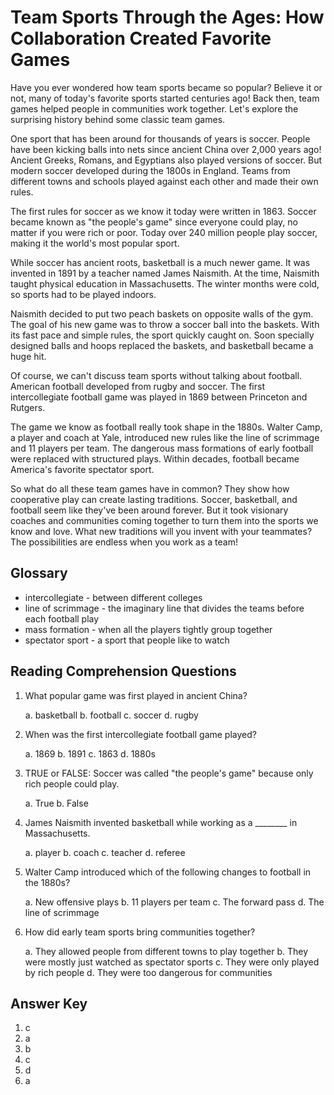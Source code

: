 # Team Sports Through the Ages: How Collaboration Created Favorite Games

Have you ever wondered how team sports became so popular? Believe it or not, many of today's favorite sports started centuries ago! Back then, team games helped people in communities work together. Let's explore the surprising history behind some classic team games.

One sport that has been around for thousands of years is soccer. People have been kicking balls into nets since ancient China over 2,000 years ago! Ancient Greeks, Romans, and Egyptians also played versions of soccer. But modern soccer developed during the 1800s in England. Teams from different towns and schools played against each other and made their own rules.

The first rules for soccer as we know it today were written in 1863. Soccer became known as "the people's game" since everyone could play, no matter if you were rich or poor. Today over 240 million people play soccer, making it the world's most popular sport.

While soccer has ancient roots, basketball is a much newer game. It was invented in 1891 by a teacher named James Naismith. At the time, Naismith taught physical education in Massachusetts. The winter months were cold, so sports had to be played indoors.

Naismith decided to put two peach baskets on opposite walls of the gym. The goal of his new game was to throw a soccer ball into the baskets. With its fast pace and simple rules, the sport quickly caught on. Soon specially designed balls and hoops replaced the baskets, and basketball became a huge hit.

Of course, we can't discuss team sports without talking about football. American football developed from rugby and soccer. The first intercollegiate football game was played in 1869 between Princeton and Rutgers.

The game we know as football really took shape in the 1880s. Walter Camp, a player and coach at Yale, introduced new rules like the line of scrimmage and 11 players per team. The dangerous mass formations of early football were replaced with structured plays. Within decades, football became America's favorite spectator sport.

So what do all these team games have in common? They show how cooperative play can create lasting traditions. Soccer, basketball, and football seem like they've been around forever. But it took visionary coaches and communities coming together to turn them into the sports we know and love. What new traditions will you invent with your teammates? The possibilities are endless when you work as a team!

## Glossary

- intercollegiate - between different colleges
- line of scrimmage - the imaginary line that divides the teams before each football play
- mass formation - when all the players tightly group together
- spectator sport - a sport that people like to watch

## Reading Comprehension Questions

1. What popular game was first played in ancient China?

   a. basketball
   b. football
   c. soccer
   d. rugby

2. When was the first intercollegiate football game played?

   a. 1869
   b. 1891
   c. 1863
   d. 1880s

3. TRUE or FALSE: Soccer was called "the people's game" because only rich people could play.

   a. True
   b. False

4. James Naismith invented basketball while working as a ________ in Massachusetts.

   a. player
   b. coach
   c. teacher
   d. referee

5. Walter Camp introduced which of the following changes to football in the 1880s?

   a. New offensive plays
   b. 11 players per team
   c. The forward pass
   d. The line of scrimmage

6. How did early team sports bring communities together?

   a. They allowed people from different towns to play together
   b. They were mostly just watched as spectator sports
   c. They were only played by rich people
   d. They were too dangerous for communities

## Answer Key

1. c
2. a
3. b
4. c
5. d
6. a
